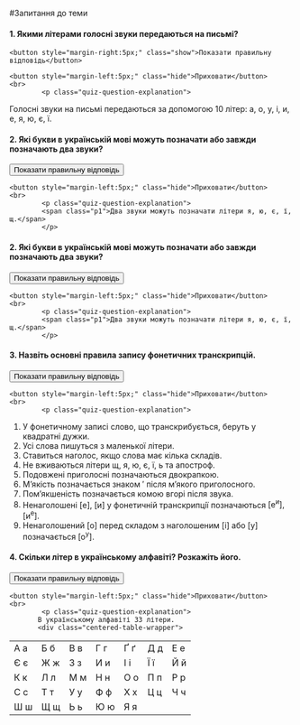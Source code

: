 #Запитання до теми

<div>
    <h4 class="question">1.	Якими літерами голосні звуки передаються на письмі?</h4>
    
    <button style="margin-right:5px;" class="show">Показати правильну відповідь</button>
    
    <button style="margin-left:5px;" class="hide">Приховати</button>
    <br>
            <p class="quiz-question-explanation">
Голосні звуки на письмі передаються за допомогою 10 літер: <span class="p1">а, о, у, і, и, е, я, ю, є, ї</span>.
            <p>
</div>


<div>
    <h4 class="question">2.	Які букви в українській мові можуть позначати або завжди позначають два звуки?</h4>
    <button style="margin-right:5px;" class="show">Показати правильну відповідь</button>
    
    <button style="margin-left:5px;" class="hide">Приховати</button>
    <br>
            <p class="quiz-question-explanation">
            <span class="p1">Два звуки можуть позначати літери я, ю, є, ї, щ.</span>
            </p>
</div>


<div>
    <h4 class="question">2.	Які букви в українській мові можуть позначати або завжди позначають два звуки?</h4>
    <button style="margin-right:5px;" class="show">Показати правильну відповідь</button>
    
    <button style="margin-left:5px;" class="hide">Приховати</button>
    <br>
            <p class="quiz-question-explanation">
            <span class="p1">Два звуки можуть позначати літери я, ю, є, ї, щ.</span>
            </p>
</div>


<div>
    <h4 class="question">3.	Назвіть основні правила запису фонетичних транскрипцій.</h4>
    <button style="margin-right:5px;" class="show">Показати правильну відповідь</button>
    
    <button style="margin-left:5px;" class="hide">Приховати</button>
    <br>
            <p class="quiz-question-explanation">
1.	У фонетичному записi слово, що транскрибується, беруть у квадратнi дужки.<br>
2.	Усi слова пишуться з маленької лiтери.<br>
3.	Ставиться наголос, якщо слова має кiлька складiв.<br>
4.	Не вживаються лiтери <span class="p1">щ, я, ю, є, ї, ь</span> та апостроф.<br>
5.	Подовженi приголоснi позначаються двокрапкою.<br>
6.	М’якiсть позначається знаком ′ пiсля м’якого приголосного.<br>
7.	Пом’якшенiсть позначається комою вгорi пiсля звука.<br>
8.	Ненаголошенi <span class="p1">[е], [и]</span> у фонетичнiй транскрипцiї позначаються <span class="p1">[е<sup>и</sup>], [и<sup>е</sup>]</span>.<br>
9.	Ненаголошений <span class="p1">[о]</span> перед складом з наголошеним <span class="p1">[i]</span> або <span class="p1">[у]</span> позначається <span class="p1">[о<sup>у</sup>]</span>.<br>
            </p>
</div>


<div>
    <h4 class="question">4.	Скільки літер в українському алфавіті? Розкажіть його.</h4>
    <button style="margin-right:5px;" class="show">Показати правильну відповідь</button>
    
    <button style="margin-left:5px;" class="hide">Приховати</button>
    <br>
            <p class="quiz-question-explanation">
           В українському алфавіті 33 літери.
           <div class="centered-table-wrapper">
<table class="centered-table">
<tr>
<td><span class="p1">А</span> а</td>
<td><span class="p1">Б</span> б</td>
<td><span class="p1">В</span> в</td>
<td><span class="p1">Г</span> г</td>
<td><span class="p1">Ґ</span> ґ</td>
<td><span class="p1">Д</span> д</td>
<td><span class="p1">Е</span> е</td>
</tr>
<tr>
<td><span class="p1">Є</span> є</td>
<td><span class="p1">Ж</span> ж</td>
<td><span class="p1">З</span> з</td>
<td><span class="p1">И</span> и</td>
<td><span class="p1">I</span> і</td>
<td><span class="p1">Ї</span> ї</td>
<td><span class="p1">Й</span> й</td>
</tr>
<tr>
<td><span class="p1">К</span> к</td>
<td><span class="p1">Л</span> л</td>
<td><span class="p1">М</span> м</td>
<td><span class="p1">Н</span> н</td>
<td><span class="p1">О</span> о</td>
<td><span class="p1">П</span> п</td>
<td><span class="p1">Р</span> р</td>
</tr>
<tr>
<td><span class="p1">С</span> с</td>
<td><span class="p1">Т</span> т</td>
<td><span class="p1">У</span> у</td>
<td><span class="p1">Ф</span> ф</td>
<td><span class="p1">Х</span> х</td>
<td><span class="p1">Ц</span> ц</td>
<td><span class="p1">Ч</span> ч</td>
</tr>
<tr>
<td><span class="p1">Ш</span> ш</td>
<td><span class="p1">Щ</span> щ</td>
<td><span class="p1">Ь</span> ь</td>
<td><span class="p1">Ю</span> ю</td>
<td><span class="p1">Я</span> я</td>
<td></td>
<td></td>
</tr>
</table>
</div>
            </p>
</div>